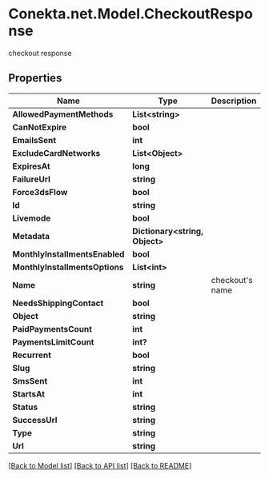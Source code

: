 # Conekta.net.Model.CheckoutResponse
checkout response

## Properties

Name | Type | Description | Notes
------------ | ------------- | ------------- | -------------
**AllowedPaymentMethods** | **List&lt;string&gt;** |  | [optional] 
**CanNotExpire** | **bool** |  | [optional] 
**EmailsSent** | **int** |  | [optional] 
**ExcludeCardNetworks** | **List&lt;Object&gt;** |  | [optional] 
**ExpiresAt** | **long** |  | [optional] 
**FailureUrl** | **string** |  | [optional] 
**Force3dsFlow** | **bool** |  | [optional] 
**Id** | **string** |  | 
**Livemode** | **bool** |  | 
**Metadata** | **Dictionary&lt;string, Object&gt;** |  | [optional] 
**MonthlyInstallmentsEnabled** | **bool** |  | [optional] 
**MonthlyInstallmentsOptions** | **List&lt;int&gt;** |  | [optional] 
**Name** | **string** | checkout&#39;s name | 
**NeedsShippingContact** | **bool** |  | [optional] 
**Object** | **string** |  | 
**PaidPaymentsCount** | **int** |  | [optional] 
**PaymentsLimitCount** | **int?** |  | [optional] 
**Recurrent** | **bool** |  | [optional] 
**Slug** | **string** |  | [optional] 
**SmsSent** | **int** |  | [optional] 
**StartsAt** | **int** |  | [optional] 
**Status** | **string** |  | [optional] 
**SuccessUrl** | **string** |  | [optional] 
**Type** | **string** |  | [optional] 
**Url** | **string** |  | [optional] 

[[Back to Model list]](../README.md#documentation-for-models) [[Back to API list]](../README.md#documentation-for-api-endpoints) [[Back to README]](../README.md)


